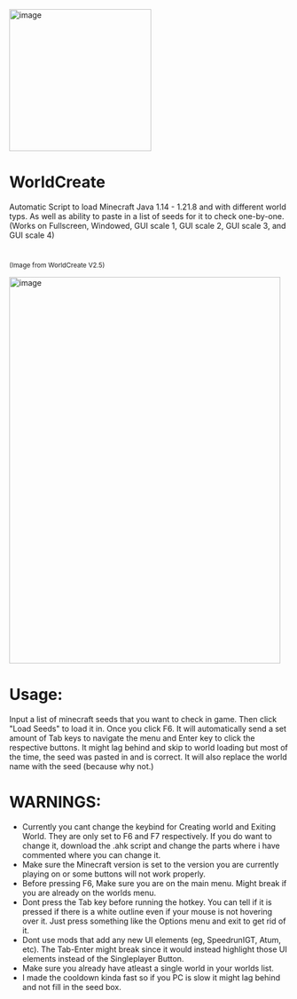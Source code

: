 <img width="256" height="256" alt="image" src="https://github.com/user-attachments/assets/451e4f27-3e7a-4431-ac49-ffa4497fb7f2" />

# WorldCreate

Automatic Script to load Minecraft Java 1.14 - 1.21.8 and with different world typs. As well as ability to paste in a list of seeds for it to check one-by-one.
(Works on Fullscreen, Windowed, GUI scale 1, GUI scale 2, GUI scale 3, and GUI scale 4)

#
<sup>(Image from WorldCreate V2.5)</sup>

<img width="489" height="697" alt="image" src="https://github.com/user-attachments/assets/5cccc1d5-4268-4c25-99e9-04b0b2fe920e" />

#

# Usage:
Input a list of minecraft seeds that you want to check in game. Then click "Load Seeds" to load it in. Once you click F6. It will automatically send a set amount of Tab keys to navigate the menu and Enter key to click the respective buttons. It might lag behind and skip to world loading but most of the time, the seed was pasted in and is correct.
It will also replace the world name with the seed (because why not.)

# WARNINGS:
- Currently you cant change the keybind for Creating world and Exiting World. They are only set to F6 and F7 respectively. If you do want to change it, download the .ahk script and change the parts where i have commented where you can change it.
- Make sure the Minecraft version is set to the version you are currently playing on or some buttons will not work properly.
- Before pressing F6, Make sure you are on the main menu. Might break if you are already on the worlds menu.
- Dont press the Tab key before running the hotkey. You can tell if it is pressed if there is a white outline even if your mouse is not hovering over it. Just press something like the Options menu and exit to get rid of it.
- Dont use mods that add any new UI elements (eg, SpeedrunIGT, Atum, etc). The Tab-Enter might break since it would instead highlight those UI elements instead of the Singleplayer Button.
- Make sure you already have atleast a single world in your worlds list.
- I made the cooldown kinda fast so if you PC is slow it might lag behind and not fill in the seed box.

